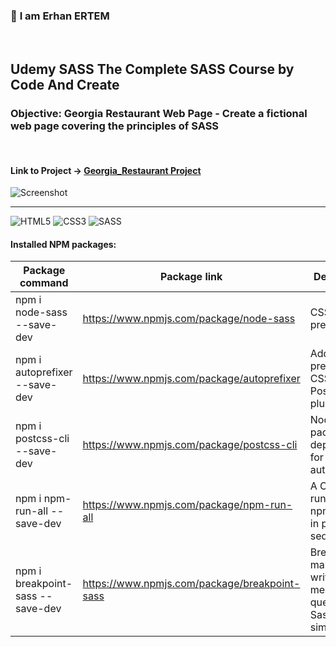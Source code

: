 ### 👋 **I am Erhan ERTEM**

&emsp;

## Udemy SASS The Complete SASS Course by Code And Create

### **Objective:** Georgia Restaurant Web Page - Create a fictional web page covering the principles of SASS

&emsp;

#### Link to Project &rarr; [Georgia_Restaurant Project](https://georgiarestaurant-erhan-ertem.netlify.app/)

![Screenshot](screenshot.gif)

---

![HTML5](https://img.shields.io/badge/HTML5-E34F26?style=for-the-badge&logo=html5&logoColor=white) ![CSS3](https://img.shields.io/badge/CSS3-1572B6?style=for-the-badge&logo=css3&logoColor=white) ![SASS](https://img.shields.io/badge/Sass-CC6699?style=for-the-badge&logo=sass&logoColor=white)

#### Installed NPM packages:

| Package command                  | Package link                                  | Description                                                      |
| -------------------------------- | --------------------------------------------- | ---------------------------------------------------------------- |
| npm i node-sass --save-dev       | https://www.npmjs.com/package/node-sass       | CSS preprocessor                                                 |
| npm i autoprefixer --save-dev    | https://www.npmjs.com/package/autoprefixer    | Add vendor prefixes to CSS, a PostCSS plugin                     |
| npm i postcss-cli --save-dev     | https://www.npmjs.com/package/postcss-cli     | Node package dependency for autoprefixer                         |
| npm i npm-run-all --save-dev     | https://www.npmjs.com/package/npm-run-all     | A CLI tool to run multiple npm-scripts in parallel or sequential |
| npm i breakpoint-sass --save-dev | https://www.npmjs.com/package/breakpoint-sass | Breakpoint makes writing media queries in Sass super simple.     |

&emsp;
